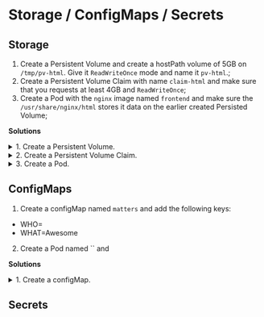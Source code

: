 # Storage / ConfigMaps / Secrets

## Storage

1. Create a Persistent Volume and create a hostPath volume of 5GB on `/tmp/pv-html`. Give it `ReadWriteOnce` mode and name it `pv-html`.;
2. Create a Persistent Volume Claim with name `claim-html` and make sure that you requests at least 4GB and `ReadWriteOnce`;
3. Create a Pod with the `nginx` image named `frontend` and make sure the `/usr/share/nginx/html` stores it data on the earlier created Persisted Volume;

**Solutions**

<details>
<summary>1. Create a Persistent Volume.</summary>
<br>
pv.yaml:

    apiVersion: v1
    kind: PersistentVolume
    metadata:
      name: pv-html
    spec:
      capacity:
        storage: 5Gi
      volumeMode: Filesystem
      accessModes:
        - ReadWriteOnce
      hostPath:
        path: /tmp/pv-html

Execute:

    kubectl create -f pv.yaml

</details>

<details>
<summary>2. Create a Persistent Volume Claim.</summary>
<br>
pvc.yaml

    apiVersion: v1
    kind: PersistentVolumeClaim
    metadata:
      name: claim-html
    spec:
      accessModes:
        - ReadWriteOnce
      volumeMode: Filesystem
      resources:
        requests:
          storage: 4Gi

Execute:

    kubectl create -f pvc.yaml

</details>

<details>
<summary>3. Create a Pod.</summary>
<br>

pod.yml

    apiVersion: v1
    kind: Pod
    metadata:
      name: mypod
    spec:
      containers:
        - name: frontend
          image: nginx
          volumeMounts:
          - mountPath: "/var/www/html"
            name: html-claim
      volumes:
        - name: html-claim
          persistentVolumeClaim:
            claimName: claim-html

Execute:

    kubectl create -f pod.yaml

</details>

## ConfigMaps

1. Create a configMap named `matters` and add the following keys:
* WHO=<Your Name>
* WHAT=Awesome
2. Create a Pod named `` and

**Solutions**

<details>
<summary>1. Create a configMap.</summary>
<br>

Execute:

    kubectl create configmap matters --from-literal=WHO=Werner --from-literal=WHAT=Awesome

</details>



## Secrets


